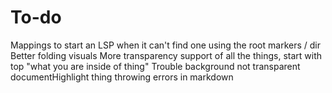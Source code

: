 # To-do
Mappings to start an LSP when it can't find one using the root markers / dir
Better folding visuals
More transparency support of all the things, start with top "what you are inside of thing"
Trouble background not transparent
documentHighlight thing throwing errors in markdown
